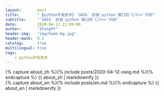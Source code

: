 ```yaml
---
layout:       post
title:        "【python开发技术】`SWIG` 封装`python`接口的`C/C++`代码"
subtitle:     "`SWIG` 封装`python`接口的`C/C++`代码"
date:         2020-04-12 22:09:00
author:       "ZhangPY"
header-img:   "img/home-bg.jpg"
header-mask:  0.3
catalog:      true
multilingual: true
tags:
    - python开发技术
---
```


<!-- Chinese Version -->
<div class="zh post-container">
    {% capture about_zh %}{% include posts/2020-04-12-swig.md %}{% endcapture %}
    {{ about_zh | markdownify }}
</div>

<!-- English Version -->
<div class="en post-container">
    {% capture about_en %}{% include posts/en.md %}{% endcapture %}
    {{ about_en | markdownify }}
</div>
